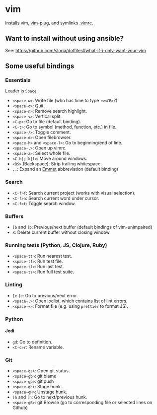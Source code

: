 vim
===

Installs vim, [vim-plug](https://github.com/junegunn/vim-plug), and symlinks [.vimrc](https://github.com/sloria/dotfiles/blob/master/roles/vim/files/vimrc).

## Want to install without using ansible?

See: https://github.com/sloria/dotfiles#what-if-i-only-want-your-vim

## Some useful bindings

### Essentials

Leader is `Space`.

- `<space-w>`: Write file (who has time to type `:w<CR>`?).
- `<space-q>`: Quit.
- `<space-n>`: Remove search highlight.
- `<space-v>`: Vertical split.
- `<C-p>`: Go to file (default binding).
- `<C-t>`: Go to symbol (method, function, etc.) in file.
- `<space-/>`: Toggle comment.
- `<space-d>`: Open filebrowser.
- `<space-h>` and `<space-l>`: Go to beginning/end of line.
- `<space-,>`: Open up vimrc.
- `<space-a>`: Select whole file.
- `<C-h|j|k|l>`: Move around windows.
- `<BS>` (Backspace): Strip trailing whitespace.
- `,,`: Expand an [Emmet](http://emmet.io/) abbreviation (default binding)

### Search

- `<C-f>f`: Search current project (works with visual selection).
- `<C-f>n`: Search current word under cursor.
- `<C-f>t`: Toggle search window.

### Buffers

- `[b` and `]b`: Previous/next buffer (default bindings of vim-unimpaired)
- `X`: Delete current buffer without closing window.

### Running tests (Python, JS, Clojure, Ruby)

- `<space-tt>`: Run nearest test.
- `<space-tf>`: Run test file.
- `<space-tl>`: Run last test.
- `<space-ts>`: Run full test suite.

### Linting

- `[e` `]e`: Go to previous/next error.
- `<space-;>`: Open loclist, which contains list of lint errors.
- `<space-=>`: Format file (e.g. using `prettier` to format JS).

### Python

#### Jedi

- `gd`: Go to definition.
- `<C-c>r`: Rename variable.

### Git

- `<space-gs>`: Open git status.
- `<space-gb>`: git blame
- `<space-gp>`: git push
- `<space-gh>`: Stage hunk.
- `<space-gH>`: Unstage hunk.
- `]h` and `[h`: Go to next/previous hunk.
- `<space-gB>`: git Browse (go to corresponding file or selected lines on Github)
